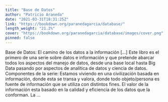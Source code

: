 ```yaml
---
title: "Base de Datos"
author: "Patricio Araneda"
date: "2021-03-31T18:31:25Z"
link: "https://bookdown.org/paranedagarcia/database/"
length_weight: "21.2%"
cover: "https://bookdown.org/paranedagarcia/database/images/cover.png"
pinned: false
---
```


Base de Datos: El camino de los datos a la información [...] Este libro es el primero de una serie sobre datos e información y que pretende abarcar todos los aspectos del manejo de datos, desde una base local hasta Big Data pasando por aspectos de analítica de datos y ciencia de datos. Componentes de la serie: Estamos viviendo en una civilización basada en información, donde esta se transa y valora, donde todo objeto/persona es fuente de información que se utiliza con distintos fines. El valor de la información esta basado en la calidad y eficiencia de los datos que la conforman. La ...
